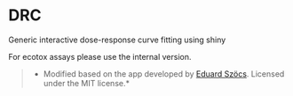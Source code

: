 DRC
==========================

Generic interactive dose-response curve fitting using shiny

For ecotox assays please use the internal version.

> * Modified based on the app developed by [Eduard Szöcs](edild.github.io). Licensed under
> the MIT license.*
